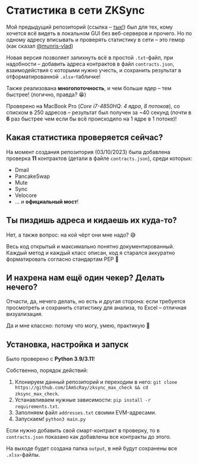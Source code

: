 # Статистика в сети ZKSync
Мой предыдущий репозиторий (ссылка – [тык!](https://github.com/IAmScRay/zksync_checker)) был для тех, кому хочется всё видеть в локальном GUI без веб-серверов и прочего. Но по одному адресу вписывать и проверять статистику в сети – это гемор (как сказал [@munris-vlad](https://github.com/munris-vlad))

Новая версия позволяет запихнуть всё в простой ``.txt``-файл, при надобности – добавить адреса контрактов в файл ``contracts.json``, взаимодействия с которыми нужно учесть, и сохранить результат в отформатированной ``.xlsx``-табличке!

Также реализована **многопоточность**, и чем больше ядер – тем быстрее! (логично, правда? 😁)

Проверено на MacBook Pro (*Core i7-4850HQ*: *4 ядра*, *8 потоков*), со списком в 250 адресов – результат был получен за ~40 секунд (почти в **6** раз быстрее чем если бы всё происходило на 1 ядре в 1 потоке)!

## Какая статистика проверяется сейчас?
На момент создания репозитория (03/10/2023) была добавлена проверка **11** контрактов (детали в файле ``contracts.json``), среди которых:
- Dmail
- PancakeSwap
- Mute
- Sync
- Velocore
- ... и **официальный мост**!

## Ты пиздишь адреса и кидаешь их куда-то?
Нет, а также вопрос: на кой чёрт они мне надо? 😅

Весь код открытый и максимально понятно документированный. Каждый метод и каждый класс описан, код я старался аккуратно форматировать согласно стандартам PEP 💪

## И нахрена нам ещё один чекер? Делать нечего?
Отчасти, да, нечего делать, но есть и другая сторона: если требуется просмотреть и сохранить статистику для анализа, то Excel – отличная визуализация.

Да и мне классно: потому что могу, умею, практикую 🚀

## Установка, настройка и запуск
Было проверено с **Python 3.9/3.11**!

Собственно, порядок действий:
1. Клонируем данный репозиторий и переходим в него: ``git clone https://github.com/IAmScRay/zksync_max_check && cd zksync_max_check``.
2. Устанавливаем нужные зависимости: ``pip install -r requirements.txt``.
3. Заполняем файл ``addresses.txt`` своими EVM-адресами.
4. Запускаем! ``python3 main.py``

Если нужно добавить свой смарт-контракт в проверку, то в ``contracts.json`` показано как добавлены все контракты до этого.

На выходе будет создана папка ``output``, в ней будут сохранены все ``.xlsx``-файлы.
